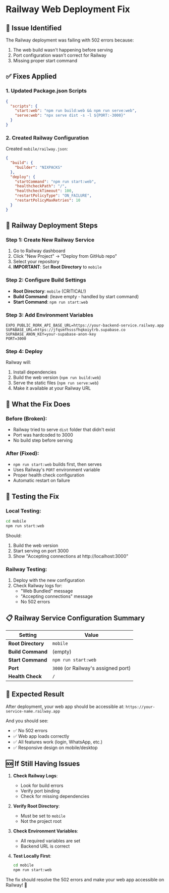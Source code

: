 # Railway Web Deployment Fix

## 🚨 **Issue Identified**

The Railway deployment was failing with 502 errors because:
1. The web build wasn't happening before serving
2. Port configuration wasn't correct for Railway
3. Missing proper start command

## ✅ **Fixes Applied**

### **1. Updated Package.json Scripts**
```json
{
  "scripts": {
    "start:web": "npm run build:web && npm run serve:web",
    "serve:web": "npx serve dist -s -l ${PORT:-3000}"
  }
}
```

### **2. Created Railway Configuration**
Created `mobile/railway.json`:
```json
{
  "build": {
    "builder": "NIXPACKS"
  },
  "deploy": {
    "startCommand": "npm run start:web",
    "healthcheckPath": "/",
    "healthcheckTimeout": 100,
    "restartPolicyType": "ON_FAILURE",
    "restartPolicyMaxRetries": 10
  }
}
```

## 🚀 **Railway Deployment Steps**

### **Step 1: Create New Railway Service**
1. Go to Railway dashboard
2. Click "New Project" → "Deploy from GitHub repo"
3. Select your repository
4. **IMPORTANT**: Set **Root Directory** to `mobile`

### **Step 2: Configure Build Settings**
- **Root Directory**: `mobile` (CRITICAL!)
- **Build Command**: (leave empty - handled by start command)
- **Start Command**: `npm run start:web`

### **Step 3: Add Environment Variables**
```
EXPO_PUBLIC_RORK_API_BASE_URL=https://your-backend-service.railway.app
SUPABASE_URL=https://jfqsmfhsssfhqkoiytrb.supabase.co
SUPABASE_ANON_KEY=your-supabase-anon-key
PORT=3000
```

### **Step 4: Deploy**
Railway will:
1. Install dependencies
2. Build the web version (`npm run build:web`)
3. Serve the static files (`npm run serve:web`)
4. Make it available at your Railway URL

## 🔧 **What the Fix Does**

### **Before (Broken)**:
- Railway tried to serve `dist` folder that didn't exist
- Port was hardcoded to 3000
- No build step before serving

### **After (Fixed)**:
- `npm run start:web` builds first, then serves
- Uses Railway's `PORT` environment variable
- Proper health check configuration
- Automatic restart on failure

## 🧪 **Testing the Fix**

### **Local Testing**:
```bash
cd mobile
npm run start:web
```
Should:
1. Build the web version
2. Start serving on port 3000
3. Show "Accepting connections at http://localhost:3000"

### **Railway Testing**:
1. Deploy with the new configuration
2. Check Railway logs for:
   - "Web Bundled" message
   - "Accepting connections" message
   - No 502 errors

## 📋 **Railway Service Configuration Summary**

| Setting | Value |
|---------|-------|
| **Root Directory** | `mobile` |
| **Build Command** | (empty) |
| **Start Command** | `npm run start:web` |
| **Port** | `3000` (or Railway's assigned port) |
| **Health Check** | `/` |

## 🎯 **Expected Result**

After deployment, your web app should be accessible at:
`https://your-service-name.railway.app`

And you should see:
- ✅ No 502 errors
- ✅ Web app loads correctly
- ✅ All features work (login, WhatsApp, etc.)
- ✅ Responsive design on mobile/desktop

## 🆘 **If Still Having Issues**

1. **Check Railway Logs**:
   - Look for build errors
   - Verify port binding
   - Check for missing dependencies

2. **Verify Root Directory**:
   - Must be set to `mobile`
   - Not the project root

3. **Check Environment Variables**:
   - All required variables are set
   - Backend URL is correct

4. **Test Locally First**:
   ```bash
   cd mobile
   npm run start:web
   ```

The fix should resolve the 502 errors and make your web app accessible on Railway! 🚀
